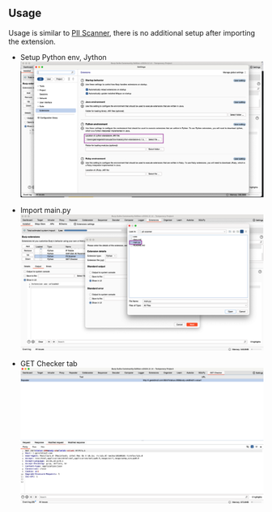 ## Usage

Usage is similar to [PII Scanner](https://github.com/geraldino2/pii-scanner/), there is no additional setup after importing the extension.

- Setup Python env, Jython
![Jython](Jython.png)

- Import main.py
![Main](Main.png)

- GET Checker tab
![GET Checker](GETChecker.png)
